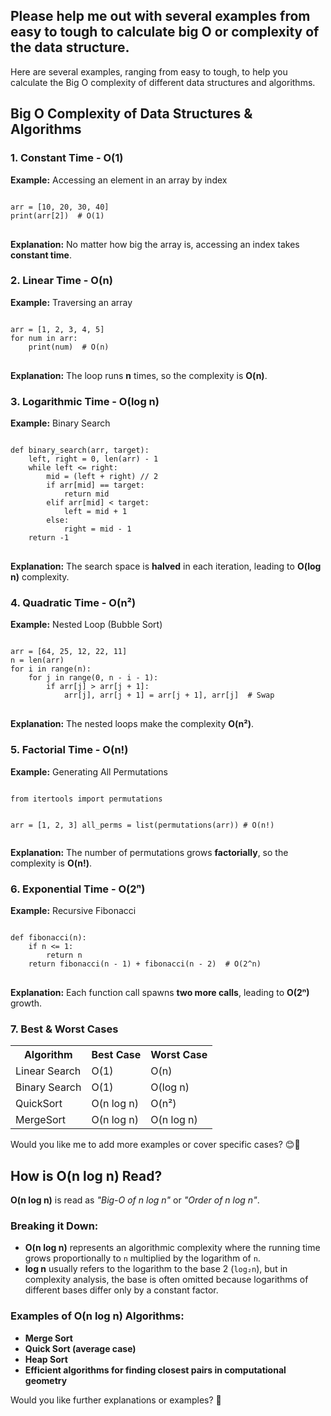 <h2>Please help me out with several examples from easy to tough to calculate big O or complexity of the data structure. </h2>

Here are several examples, ranging from easy to tough, to help you calculate the Big O complexity of different data structures and algorithms.

<h2>Big O Complexity of Data Structures & Algorithms</h2>

<h3>1. Constant Time - O(1)</h3>
<p><strong>Example:</strong> Accessing an element in an array by index</p>
<pre>
<code>
arr = [10, 20, 30, 40]
print(arr[2])  # O(1)
</code>
</pre>
<p><strong>Explanation:</strong> No matter how big the array is, accessing an index takes <strong>constant time</strong>.</p>

<h3>2. Linear Time - O(n)</h3>
<p><strong>Example:</strong> Traversing an array</p>
<pre>
<code>
arr = [1, 2, 3, 4, 5]
for num in arr:
    print(num)  # O(n)
</code>
</pre>
<p><strong>Explanation:</strong> The loop runs <strong>n</strong> times, so the complexity is <strong>O(n)</strong>.</p>

<h3>3. Logarithmic Time - O(log n)</h3>
<p><strong>Example:</strong> Binary Search</p>
<pre>
<code>
def binary_search(arr, target):
    left, right = 0, len(arr) - 1
    while left <= right:
        mid = (left + right) // 2
        if arr[mid] == target:
            return mid
        elif arr[mid] < target:
            left = mid + 1
        else:
            right = mid - 1
    return -1
</code>
</pre>
<p><strong>Explanation:</strong> The search space is <strong>halved</strong> in each iteration, leading to <strong>O(log n)</strong> complexity.</p>

<h3>4. Quadratic Time - O(n²)</h3>
<p><strong>Example:</strong> Nested Loop (Bubble Sort)</p>
<pre>
<code>
arr = [64, 25, 12, 22, 11]
n = len(arr)
for i in range(n):
    for j in range(0, n - i - 1):
        if arr[j] > arr[j + 1]:
            arr[j], arr[j + 1] = arr[j + 1], arr[j]  # Swap
</code>
</pre>
<p><strong>Explanation:</strong> The nested loops make the complexity <strong>O(n²)</strong>.</p>

<h3>5. Factorial Time - O(n!)</h3>
<p><strong>Example:</strong> Generating All Permutations</p>
<pre>
<code>
from itertools import permutations

arr = [1, 2, 3]
all_perms = list(permutations(arr))  # O(n!)
</code>
</pre>
<p><strong>Explanation:</strong> The number of permutations grows <strong>factorially</strong>, so the complexity is <strong>O(n!)</strong>.</p>

<h3>6. Exponential Time - O(2ⁿ)</h3>
<p><strong>Example:</strong> Recursive Fibonacci</p>
<pre>
<code>
def fibonacci(n):
    if n <= 1:
        return n
    return fibonacci(n - 1) + fibonacci(n - 2)  # O(2^n)
</code>
</pre>
<p><strong>Explanation:</strong> Each function call spawns <strong>two more calls</strong>, leading to <strong>O(2ⁿ)</strong> growth.</p>

<h3>7. Best & Worst Cases</h3>
<table>
    <tr>
        <th>Algorithm</th>
        <th>Best Case</th>
        <th>Worst Case</th>
    </tr>
    <tr>
        <td>Linear Search</td>
        <td>O(1)</td>
        <td>O(n)</td>
    </tr>
    <tr>
        <td>Binary Search</td>
        <td>O(1)</td>
        <td>O(log n)</td>
    </tr>
    <tr>
        <td>QuickSort</td>
        <td>O(n log n)</td>
        <td>O(n²)</td>
    </tr>
    <tr>
        <td>MergeSort</td>
        <td>O(n log n)</td>
        <td>O(n log n)</td>
    </tr>
</table>

<p>Would you like me to add more examples or cover specific cases? 😊🚀</p>

<h2>How is O(n log n) Read?</h2>

<p><strong>O(n log n)</strong> is read as <em>"Big-O of n log n"</em> or <em>"Order of n log n"</em>.</p>

<h3>Breaking it Down:</h3>
<ul>
    <li><strong>O(n log n)</strong> represents an algorithmic complexity where the running time grows proportionally to <code>n</code> multiplied by the logarithm of <code>n</code>.</li>
    <li><strong>log n</strong> usually refers to the logarithm to the base 2 (<code>log₂n</code>), but in complexity analysis, the base is often omitted because logarithms of different bases differ only by a constant factor.</li>
</ul>

<h3>Examples of O(n log n) Algorithms:</h3>
<ul>
    <li><strong>Merge Sort</strong></li>
    <li><strong>Quick Sort (average case)</strong></li>
    <li><strong>Heap Sort</strong></li>
    <li><strong>Efficient algorithms for finding closest pairs in computational geometry</strong></li>
</ul>

<p>Would you like further explanations or examples? 🚀</p>

